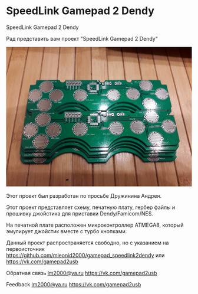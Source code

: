 # SpeedLink Gamepad 2 Dendy
SpeedLink Gamepad 2 Dendy

Рад представить вам проект "SpeedLink Gamepad 2 Dendy"

![Печатная плата ](images/PCB_Top.jpg)


Этот проект был разработан по просьбе Дружинина Андрея.

Этот проект представляет схему, печатную плату, гербер файлы и прошивку джойстика для приставки Dendy/Famicom/NES.

На печатной плате расположен микроконтроллер ATMEGA8, который эмулирует джойстик вместе с турбо кнопками.

Данный проект распространяется свободно, 
но с указанием на первоисточник https://github.com/mleonid2000/gamepad_speedlink2dendy или https://vk.com/gamepad2usb

Обратная связь
lm2000@ya.ru
https://vk.com/gamepad2usb

Feedback
lm2000@ya.ru
https://vk.com/gamepad2usb
